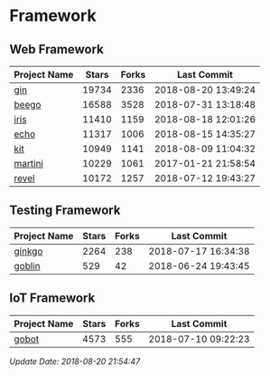 # Framework

## Web Framework

| Project Name | Stars | Forks | Last Commit |
| ------------ | ----- | ----- | ----------- |
| [gin](https://github.com/gin-gonic/gin) | 19734 | 2336 | 2018-08-20 13:49:24 |
| [beego](https://github.com/astaxie/beego) | 16588 | 3528 | 2018-07-31 13:18:48 |
| [iris](https://github.com/kataras/iris) | 11410 | 1159 | 2018-08-18 12:01:26 |
| [echo](https://github.com/labstack/echo) | 11317 | 1006 | 2018-08-15 14:35:27 |
| [kit](https://github.com/go-kit/kit) | 10949 | 1141 | 2018-08-09 11:04:32 |
| [martini](https://github.com/go-martini/martini) | 10229 | 1061 | 2017-01-21 21:58:54 |
| [revel](https://github.com/revel/revel) | 10172 | 1257 | 2018-07-12 19:43:27 |

## Testing Framework

| Project Name | Stars | Forks | Last Commit |
| ------------ | ----- | ----- | ----------- |
| [ginkgo](https://github.com/onsi/ginkgo) | 2264 | 238 | 2018-07-17 16:34:38 |
| [goblin](https://github.com/franela/goblin) | 529 | 42 | 2018-06-24 19:43:45 |

## IoT Framework

| Project Name | Stars | Forks | Last Commit |
| ------------ | ----- | ----- | ----------- |
| [gobot](https://github.com/hybridgroup/gobot) | 4573 | 555 | 2018-07-10 09:22:23 |

*Update Date: 2018-08-20 21:54:47*